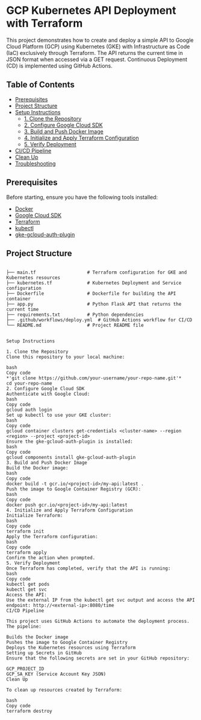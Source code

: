 # GCP Kubernetes API Deployment with Terraform

This project demonstrates how to create and deploy a simple API to Google Cloud Platform (GCP) using Kubernetes (GKE) with Infrastructure as Code (IaC) exclusively through Terraform. The API returns the current time in JSON format when accessed via a GET request. Continuous Deployment (CD) is implemented using GitHub Actions.

## Table of Contents
- [Prerequisites](#prerequisites)
- [Project Structure](#project-structure)
- [Setup Instructions](#setup-instructions)
  - [1. Clone the Repository](#1-clone-the-repository)
  - [2. Configure Google Cloud SDK](#2-configure-google-cloud-sdk)
  - [3. Build and Push Docker Image](#3-build-and-push-docker-image)
  - [4. Initialize and Apply Terraform Configuration](#4-initialize-and-apply-terraform-configuration)
  - [5. Verify Deployment](#5-verify-deployment)
- [CI/CD Pipeline](#cicd-pipeline)
- [Clean Up](#clean-up)
- [Troubleshooting](#troubleshooting)

## Prerequisites

Before starting, ensure you have the following tools installed:
- [Docker](https://www.docker.com/get-started)
- [Google Cloud SDK](https://cloud.google.com/sdk/docs/install)
- [Terraform](https://www.terraform.io/downloads.html)
- [kubectl](https://kubernetes.io/docs/tasks/tools/install-kubectl/)
- [gke-gcloud-auth-plugin](https://cloud.google.com/kubernetes-engine/docs/how-to/cluster-access-for-kubectl#install_plugin)

## Project Structure

```plaintext![API Time](https://github.com/user-attachments/assets/1c219fee-0096-486d-8110-ea1e63880cee)

├── main.tf                   # Terraform configuration for GKE and Kubernetes resources
├── kubernetes.tf             # Kubernetes Deployment and Service configuration
├── Dockerfile                # Dockerfile for building the API container
├── app.py                    # Python Flask API that returns the current time
├── requirements.txt          # Python dependencies
├── .github/workflows/deploy.yml  # GitHub Actions workflow for CI/CD
└── README.md                 # Project README file


Setup Instructions

1. Clone the Repository
Clone this repository to your local machine:

bash
Copy code
*'git clone https://github.com/your-username/your-repo-name.git'*
cd your-repo-name
2. Configure Google Cloud SDK
Authenticate with Google Cloud:
bash
Copy code
gcloud auth login
Set up kubectl to use your GKE cluster:
bash
Copy code
gcloud container clusters get-credentials <cluster-name> --region <region> --project <project-id>
Ensure the gke-gcloud-auth-plugin is installed:
bash
Copy code
gcloud components install gke-gcloud-auth-plugin
3. Build and Push Docker Image
Build the Docker image:
bash
Copy code
docker build -t gcr.io/<project-id>/my-api:latest .
Push the image to Google Container Registry (GCR):
bash
Copy code
docker push gcr.io/<project-id>/my-api:latest
4. Initialize and Apply Terraform Configuration
Initialize Terraform:
bash
Copy code
terraform init
Apply the Terraform configuration:
bash
Copy code
terraform apply
Confirm the action when prompted.
5. Verify Deployment
Once Terraform has completed, verify that the API is running:
bash
Copy code
kubectl get pods
kubectl get svc
Access the API:
Use the external IP from the kubectl get svc output and access the API endpoint: http://<external-ip>:8080/time
CI/CD Pipeline

This project uses GitHub Actions to automate the deployment process. The pipeline:

Builds the Docker image
Pushes the image to Google Container Registry
Deploys the Kubernetes resources using Terraform
Setting up Secrets in GitHub
Ensure that the following secrets are set in your GitHub repository:

GCP_PROJECT_ID
GCP_SA_KEY (Service Account Key JSON)
Clean Up

To clean up resources created by Terraform:

bash
Copy code
terraform destroy
